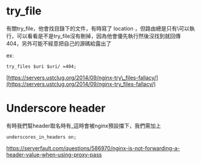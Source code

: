 # try\_file

有關try\_file，他會找目錄下的文件，有時寫了 location  ，但路由總是只有\可以執行，可以看看是不是try\_file沒有刪掉，因為他會優先執行然後沒找到就回傳404，另外可能不經意把自己的源碼給露出了

ex:

```
try_files $uri $uri/ =404;
```

[https://servers.ustclug.org/2014/09/nginx-try\_files-fallacy/](https://servers.ustclug.org/2014/09/nginx-try_files-fallacy/)



# Underscore header

有時我們幫header取名時有\_這時會被nginx預設擋下，我們需加上

```
underscores_in_headers on;
```

https://serverfault.com/questions/586970/nginx-is-not-forwarding-a-header-value-when-using-proxy-pass

